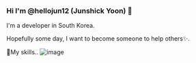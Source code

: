 ### Hi I'm @hellojun12 (Junshick Yoon) 👋

I'm a developer in South Korea.

Hopefully some day, I want to become someone to help others✨.

🌱My skills..
![image](https://user-images.githubusercontent.com/68729955/147928034-6ae09215-0ea1-4abf-858c-881bf3383598.png)
